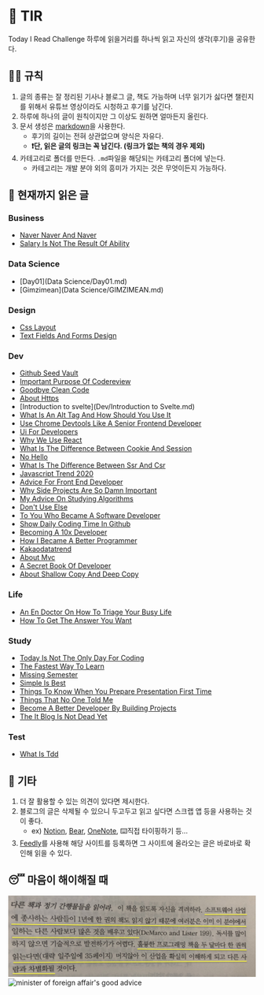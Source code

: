 # 📖 TIR
Today I Read Challenge
하루에 읽을거리를 하나씩 읽고 자신의 생각(후기)을 공유한다.   

## 👩‍⚖️ 규칙  

1. 글의 종류는 잘 정리된 기사나 블로그 글, 책도 가능하며 너무 읽기가 싫다면 챌린지를 위해서 유튜브 영상이라도 시청하고 후기를 남긴다. 
2. 하루에 하나의 글이 원칙이지만 그 이상도 원하면 얼마든지 올린다. 
3. 문서 생성은 [markdown](https://gist.github.com/ihoneymon/652be052a0727ad59601)을 사용한다.   
    - 후기의 길이는 전혀 상관없으며 양식은 자유다.  
    - **❗단, 읽은 글의 링크는 꼭 남긴다. (링크가 없는 책의 경우 제외)** 
4. 카테고리로 폴더를 만든다. `.md`파일을 해당되는 카테고리 폴더에 넣는다.   
    - 카테고리는 개발 분야 외의 흥미가 가지는 것은 무엇이든지 가능하다.   

## 📰 현재까지 읽은 글  
### Business

- [Naver Naver And Naver](Business/naver-naver-and-naver.md)
- [Salary Is Not The Result Of Ability](Business/Salary-is-not-the-result-of-ability..md)

### Data Science

- [Day01](Data Science/Day01.md)
- [Gimzimean](Data Science/GIMZIMEAN.md)

### Design

- [Css Layout](Design/css-layout.md)
- [Text Fields And Forms Design](Design/text-fields-and-forms-design.md)

### Dev

- [Github Seed Vault](Dev/github-seed-vault.md)
- [Important Purpose Of Codereview](Dev/important-purpose-of-codereview.md)
- [Goodbye Clean Code](Dev/goodbye-clean-code.md)
- [About Https](Dev/about-https.md)
- [Introduction to svelte](Dev/Introduction to Svelte.md)
- [What Is An Alt Tag And How Should You Use It](Dev/what-is-an-alt-tag-and-how-should-you-use-it.md)
- [Use Chrome Devtools Like A Senior Frontend Developer](Dev/use-chrome-devTools-like-a-senior-frontend-developer.md)
- [Ui For Developers](Dev/ui-for-developers.md)
- [Why We Use React](Dev/why-we-use-react.md)
- [What Is The Difference Between Cookie And Session](Dev/what-is-the-difference-between-cookie-and-session.md)
- [No Hello](Dev/no-hello.md)
- [What Is The Difference Between Ssr And Csr](Dev/what-is-the-difference-between-SSR-and-CSR.md)
- [Javascript Trend 2020](Dev/javascript-trend-2020.md)
- [Advice For Front End Developer](Dev/advice-for-front-end-developer.md)
- [Why Side Projects Are So Damn Important](Dev/why-side-projects-are-so-damn-important.md)
- [My Advice On Studying Algorithms](Dev/my-advice-on-studying-algorithms.md)
- [Don't Use Else](Dev/don't-use-else.md)
- [To You Who Became A Software Developer](Dev/to-you-who-became-a-software-developer.md)
- [Show Daily Coding Time In Github](Dev/show-daily-coding-time-in-github.md)
- [Becoming A 10x Developer](Dev/becoming-a-10x-developer.md)
- [How I Became A Better Programmer](Dev/how-i-became-a-better-programmer.md)
- [Kakaodatatrend](Dev/kakaodatatrend.md)
- [About Mvc](Dev/about-mvc.md)
- [A Secret Book Of Developer](Dev/a-secret-book-of-developer.md)
- [About Shallow Copy And Deep Copy](Dev/about-shallow-copy-and-deep-copy.md)

### Life

- [An En Doctor On How To Triage Your Busy Life](Life/an-en-doctor-on-how-to-triage-your-busy-life.md)
- [How To Get The Answer You Want](Life/how-to-get-the-answer-you-want.md)

### Study

- [Today Is Not The Only Day For Coding](Study/today-is-not-the-only-day-for-coding.md)
- [The Fastest Way To Learn](Study/the-fastest-way-to-learn.md)
- [Missing Semester](Study/missing-semester.md)
- [Simple Is Best](Study/simple-is-best.md)
- [Things To Know When You Prepare Presentation First Time](Study/things-to-know-when-you-prepare-presentation-first-time.md)
- [Things That No One Told Me](Study/things-that-no-one-told-me.md)
- [Become A Better Developer By Building Projects](Study/become-a-better-developer-by-building-projects.md)
- [The It Blog Is Not Dead Yet](Study/the-IT-blog-is-not-dead-yet.md)

### Test

- [What Is Tdd](Test/what-is-TDD.md)

## 💬 기타  
1. 더 잘 활용할 수 있는 의견이 있다면 제시한다.  
2. 블로그의 글은 삭제될 수 있으니 두고두고 읽고 싶다면 스크랩 앱 등을 사용하는 것이 좋다.  
    - ex) [Notion](https://www.notion.so/), [Bear](https://bear.app/), [OneNote](https://www.onenote.com/), ⌨️직접 타이핑하기 등...
3. [Feedly](https://feedly.com/)를 사용해 해당 사이트를 등록하면 그 사이트에 올라오는 글은 바로바로 확인해 읽을 수 있다.   


## 😴 마음이 해이해질 때 

![code-complete2](img/IMG_7770.jpg)
![minister of foreign affair's good advice](img/kang.png)
